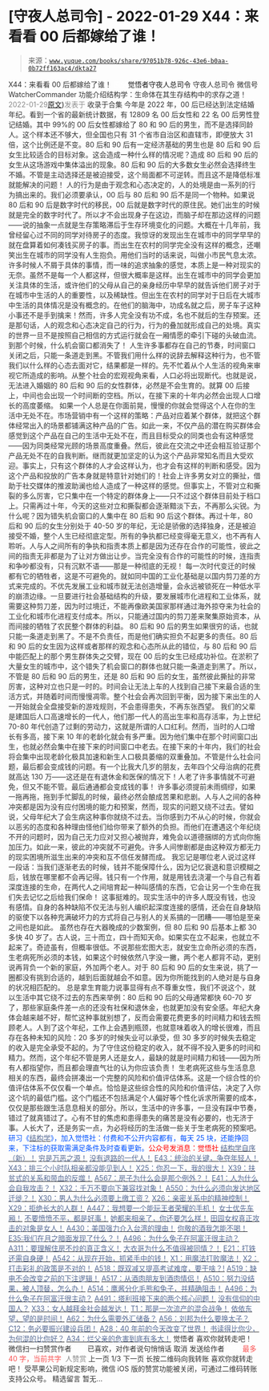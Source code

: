 # [守夜人总司令] - 2022-01-29 X44：来看看 00 后都嫁给了谁！

> 来源：[`www.yuque.com/books/share/97051b78-926c-43e6-b0aa-0b72ff163ac4/dkta27`](https://www.yuque.com/books/share/97051b78-926c-43e6-b0aa-0b72ff163ac4/dkta27)

<ne-p id="520f42f3293818f927861ebbd5b15da4_p_0" data-lake-id="520f42f3293818f927861ebbd5b15da4_p_0"><ne-text id="u5d7c3bd7" style="color: rgb(51, 51, 51);">X44：来看看 00 后都嫁给了谁！</ne-text></ne-p> <ne-p id="793cc7d98de17b10306d434946d6fbb3" data-lake-id="793cc7d98de17b10306d434946d6fbb3"><ne-text id="ue89ecb30" ne-fontsize="12" style="color: rgb(255, 255, 255);">原创</ne-text><ne-text id="uf3e10ecf" ne-fontsize="14">觉悟者</ne-text><ne-text id="u0e67535e" ne-fontsize="14">守夜人总司令</ne-text></ne-p> <ne-p id="81a822ea910984738436772822efa0a3" data-lake-id="81a822ea910984738436772822efa0a3"><ne-text id="u2c8c7453" ne-fontsize="14" ne-bold="true" style="color: rgb(51, 51, 51);">守夜人总司令</ne-text></ne-p> <ne-p id="c545aa7e06516f94ac329c1eef54e0e6" data-lake-id="c545aa7e06516f94ac329c1eef54e0e6"><ne-text id="u6a601693" ne-fontsize="14" style="color: rgb(51, 51, 51);">微信号</ne-text><ne-text id="u33693e06" ne-fontsize="14" style="color: rgb(51, 51, 51);">WatcherCommander</ne-text></ne-p> <ne-p id="db1fffeed9c4488beef931e75c0fbe33" data-lake-id="db1fffeed9c4488beef931e75c0fbe33"><ne-text id="u58ef1adf" ne-fontsize="14" style="color: rgb(51, 51, 51);">功能介绍</ne-text><ne-text id="uc53f37df" ne-fontsize="14" style="color: rgb(51, 51, 51);">结构学：生命体在其生存结构中的求存之道！</ne-text></ne-p> <ne-p id="e36f90b8133bfda07fa973146a6ee17e" data-lake-id="e36f90b8133bfda07fa973146a6ee17e"><ne-text id="ue45a5c06" style="color: rgb(140, 140, 140);">2022-01-29</ne-text>[<ne-text id="u27991ae5" ne-fontsize="14">原文</ne-text>](https://mp.weixin.qq.com/s?__biz=MzAxNDk1NjI2Mw==&mid=2247487848&idx=1&sn=89ec34136f2d8755c0e1040d4e59d755&chksm=9b8a32e0acfdbbf6a65e66b2e5690e966ea3d7141daf7c5f687383eccdd851d0993eb64f9703#rd))<ne-text id="u8e47d1cf" ne-fontsize="14" style="color: rgb(140, 140, 140);">发表于</ne-text></ne-p> <ne-p id="0e9c439bfef672b444ff692b090f98ff" data-lake-id="0e9c439bfef672b444ff692b090f98ff"><ne-text id="u6878b34c" style="color: rgb(51, 51, 51);">收录于合集</ne-text></ne-p> <ne-p id="c3783477e8dc71d8a169048b6f08abbf" data-lake-id="c3783477e8dc71d8a169048b6f08abbf"><ne-text id="uc9462aca" style="color: rgb(51, 51, 51);">今年是 2022 年，00 后已经达到法定结婚年纪。看到一个省的最新统计数据，有 12809 名 00 后女性和 22 名 00 后男性登记结婚。其中 99%的 00 后女性都嫁给了 80 和 90 后的男生，而不是选择同龄人。这个样本还不够大，但全国也只有 31 个省市自治区和直辖市，即便放大 31 倍，这个比例还是不变。80 后和 90 后有一定经济基础的男生也是 80 后和 90 后女生比较适合的目标对象。这会造成一种什么样的情况呢？造成 80 后和 90 后的女生从这场游戏中集体溢出的现象。80 后和 90 后的大多数女生必然会选择终生不婚。不管是主动选择还是被迫接受，这个局面都不可逆转。而且这不是降低标准就能解决的问题！</ne-text></ne-p> <ne-p id="ce1d67ff4e7358a87cbd1de085d2024a" data-lake-id="ce1d67ff4e7358a87cbd1de085d2024a"><ne-text id="u1d00cfcf" style="color: rgb(51, 51, 51);">人的行为是由于观念和心态决定的，人的处境是由一系列的行为搞出来的。我们必须要承认，00 后与 80 后和 90 后不是同一个物种。如果说 80 后和 90 后是数字时代的移民，00 后就是数字时代的原住民。她们出生的时候就是完全的数字时代了。所以才不会出现身子在这边，而脑子却在那边这样的问题——说的抽象一点就是生存策略滞后于生存环境变化的问题。大概在十几年前，我曾经留心过不同的同学对待房子的态度。我惊讶的发现出生在城市中的同学早早的就在盘算着如何凑钱买房子的事。而出生在农村的同学完全没有这样的概念，还嘲笑出生在城市的同学没有人生抱负。用他们当时的话来说，叫做小市民气息太浓。许多时候人不屑于具体的事情，而一味的追求抽象的感觉，本质上是一种对现实的无奈。虽然不是每一个人都这样，但很大概率是这样。出生在城市中的同学会更加关注具体的生活，或许他们的父母从自己的亲身经历中早早的就告诉他们房子对于在城市中生活的人的重要性，以及稀缺性。但出生在农村的同学对于日后在大城市中生活的具体情况是没有概念的。在他们的脑海中，功成名就之后，房子车子这种小事还不是手到擒来！然而，许多人完全没有功不成，名也不就后的生存预案。还是那句话，人的观念和心态决定自己的行为，行为的叠加就形成自己的处境。真实的世界一旦不是按照自己相信的方式运行就会在一厢情愿的牵引下碰的头破血流。到那个时候，什么机会窗口都消失了！</ne-text></ne-p> <ne-p id="83b51934aba8d3eac2c05ca2559e0f22" data-lake-id="83b51934aba8d3eac2c05ca2559e0f22"><ne-text id="u7e03d2c1" style="color: rgb(51, 51, 51);">人生许多事都存在自己的节奏，时间窗口关闭之后，只能一条道走到黑。不管我们用什么样的说辞去解释这种行为，也不管我们以什么样的心态去面对它，结果都是一样的。先不忙着从个人生活的视角来审视它所造成的影响。从整个社会的宏观视角来看，人口必将出现断代。也就是说，无法进入婚姻的 80 后和 90 后的女性群体，必然是不会生育的。就算 00 后接上，中间也会出现一个时间断的空档。所以，在接下来的十年内必然会出现人口增长的高度萎缩。</ne-text></ne-p> <ne-p id="65c8dfcf3d56b79cea0d4241a8e90450" data-lake-id="65c8dfcf3d56b79cea0d4241a8e90450"><ne-text id="u4531554f" style="color: rgb(51, 51, 51);">如果一个人总是在你面前晃，慢慢的你就会觉得这个人在你的生活中无处不在。市场营销中有一个这样的策略：产品对应着某个群体，就把这个群体经常出入的场景都铺满这种产品的广告。如此一来，不仅产品的潜在购买群体会感觉到这个产品在自己的生活中无处不在，而且目标受众的同类也会有这种感觉——因为同类经常光顾的场景高度重叠。然后，彼此在交流之中还会相互验证那个产品无处不在的自我判断。继而就更加坚定的认为这个产品非常知名而且大受欢迎。事实上，只有这个群体的人才会这样认为，也才会有这样的判断和感受。因为这个产品和投放的广告本身就是特意针对她们的！社会上许多男女对立的撕扯，借助于社交媒体的推波助澜也给人造成了一种这样的感觉。但事实上，不管对立和撕裂的多么厉害，它只集中在一个特定的群体身上——只不过这个群体目前处于档口上。只需再过十年，今天的这些对立和撕裂都会逐渐黯淡下去，不再那么尖锐。为什么呢？因为错失机会窗口的人集中在 80 后和 90 后这个群体。再过十年，80 后和 90 后的女生分别处于 40-50 岁的年纪，无论是骄傲的选择独身，还是被迫接受不婚，整个人生已经彻底定型。所有的争执都已经变得毫无意义，也不再有人聆听。</ne-text><ne-text id="u5f03d6aa" ne-bold="true" style="color: rgb(51, 51, 51);">人与人之间所有的争执和指责本质上都是因为还存在合作的可能性，彼此之间的指责无非都是为了让对方做出让步。当完全没有合作的可能性的时候，连指责和争吵都没有，只有沉默不语——那是一种彻底的无视！</ne-text></ne-p> <ne-p id="842ab09e51effda7c64c9cb596a0da67" data-lake-id="842ab09e51effda7c64c9cb596a0da67"><ne-text id="ueb009173" ne-bold="true" style="color: rgb(51, 51, 51);">每一次时代变迁的时候都有它的牺牲者，这是不可避免的。</ne-text><ne-text id="uebff9f45" style="color: rgb(51, 51, 51);">就如同中国的工业化基础是以国内剪刀差的方式来完成的。不优先发展工业和城市就无法创造增量，会永远被锁死在一种低水平的崩溃边缘。一旦要进行社会基础结构的升级，要发展城市化进程和工业体系，就需要这种剪刀差，因为时过境迁，不能再像欧美国家那样通过海外掠夺来为社会的工业化和城市化进程支付成本。所以，只能通过国内的剪刀差来聚集原始资本，从而间接的牺牲了农民整个群体的利益。</ne-text></ne-p> <ne-p id="6960f24925310049adc5ee26035a9d18" data-lake-id="6960f24925310049adc5ee26035a9d18"><ne-text id="u16baa2e1" style="color: rgb(51, 51, 51);">80 后和 90 后的男生如果很穷的话，也就只能一条道走到黑了。不是不负责任，而是他们确实担负不起更多的责任。80 后和 90 后的女生因为这样或者那样的观念和心态所从此的错位，与 80 后和 90 后中能匹配上的那个男生群体失之交臂，现在 00 后的女生已经成功补位。在淤积了大量女生的城市中，这个错失了机会窗口的群体也就只能一条道走到黑了。所以，</ne-text><ne-text id="u407a24f6" ne-bold="true" style="color: rgb(51, 51, 51);">不管是 80 后和 90 后的男生，还是 80 后和 90 后的女生，虽然彼此撕扯的非常厉害，这种对立也只是一时的。时间会让无法上车的人找到自己接下来最合适的生活方式，并随着时间而慢慢凋零。整个社会会再次回到平衡，因为接下来出生的人一开始就会全盘接受新的游戏规则，不会患得患失，不再东张西望。</ne-text></ne-p> <ne-p id="9f6979bfd9c733ef3fa7904048001f70" data-lake-id="9f6979bfd9c733ef3fa7904048001f70"><ne-text id="ucc1c7121" style="color: rgb(51, 51, 51);">我们的父辈是建国后人口高速增长的一代人，他们那一代人的高出生率和高存活率，为上世纪 70-80 年代创造了过剩的劳动力，这就是所谓的人口红利。然而，当时的人口增长有多高，接下来 10 年的老龄化就会有多严重。因为他们集中在那个时间窗口出生，也就必然会集中在接下来的时间窗口中老去。在接下来的十年内，我们的社会将会集中出现老龄化极具加速和新生人口极具萎缩的双重叠加。不管是什么社会问题，最后都会变成钱的问题。有一个比我大几岁的朋友，去年四个父母治病的花费就高达 130 万——这还是在有退休金和医保的情况下！人老了许多事情就不可避免，但又不能不管。最后通通都会变成钱的事！</ne-text></ne-p> <ne-p id="a8239cdca70ecf6941e079f7db333797" data-lake-id="a8239cdca70ecf6941e079f7db333797"><ne-text id="ud88d8866" ne-bold="true" style="color: rgb(51, 51, 51);">许多事必须提前未雨绸缪，如果一拖再拖，拖到手忙脚乱的时候，最终必然会酿成苦果和悲剧。人与人之间的各种冲突都是因为没有应付困境的能力和预案，然而，现实的问题又绕不过去。</ne-text><ne-text id="u99bc8c35" style="color: rgb(51, 51, 51);">譬如说，父母年纪大了会生病这种事你就绕不过去。当你感到力不从心的时候，你就会以恶劣的态度和各种理由怪他们给你带来了额外的负担。而他们在遭遇这个年纪绕不开的问题时，因为自己无力应对又担心被抛弃，难免会以道德捆绑的方式向你施加压力。如此一来，彼此的冲突就不可避免。许多人间惨剧都是由这种双方都无力的现实困境所滋生出来的冲突和互不信任发酵而成。</ne-text></ne-p> <ne-p id="23f96e32d7870fa835c5a9728d6abcdf" data-lake-id="23f96e32d7870fa835c5a9728d6abcdf"><ne-text id="u49b76637" style="color: rgb(51, 51, 51);">我忘记是哪位老人说过这样一段话：当我们逐渐老去的时候，钱并不能保障什么，因为记忆衰退和意识模糊之后，钱放在哪里都不会再记得。钱只有一个作用，就是用钱去浇灌一个与自己有着深度连接的生命，在两代人之间培育起一种叫感情的东西，它会让另一个生命在我们失去记忆之后给我们保命！</ne-text></ne-p> <ne-p id="05366453b52332074eb62a85457cb4c6" data-lake-id="05366453b52332074eb62a85457cb4c6"><ne-text id="u2119aebd" style="color: rgb(51, 51, 51);">这事挺难的。现实生活中的许多人既没有钱，也没有感情。自身的各种缺陷不仅无法与别人编织起深度连接的感情，还会在自身缺陷的驱使下以各种充满破坏力的方式将自己与别人的关系搞的一团糟——哪怕是至亲之间也是如此。</ne-text></ne-p> <ne-p id="b1808f0ff4f93225f28f4bdff1b157a7" data-lake-id="b1808f0ff4f93225f28f4bdff1b157a7"><ne-text id="u8a3ec79a" style="color: rgb(51, 51, 51);">虽然也存在大器晚成的少数案例，但 80 后和 90 后基本上都 30 多快 40 岁了。古人说，三十而立，四十而知天命。如果实在立不起来，也就立不起来了。奇迹虽有，但概率很低。不说那些宏图大志，就安生立命所必须的东西，生老病死所必须的本钱，如果这个时候依然八字没一撇，两个老人都背不动，更别说再背负一个新的家庭，外加两个老人。对于 80 后和 90 后的女生来说，挑了一圈都没有挑到合适的，越到后面就越会不如意。因为你所能找到的人绝对是与自身的状况相匹配的。</ne-text></ne-p> <ne-p id="7f3a648353de70bdd51cd0b000e16e56" data-lake-id="7f3a648353de70bdd51cd0b000e16e56"><ne-text id="ube495e6b" style="color: rgb(51, 51, 51);">总是拿生育能力说事显得有点不尊重女性，我们不说这个，就以生活中其它绕不过去的东西来举例：80 后和 90 后的父母通常都快 60-70 岁了，那些家庭条件差一点的还没有社保和退休金，也就更加没有安全感。年纪大身体会越来越不好，帮忙这种事就别想了，反而会需要花费更多的时间精力和钱去照顾老人。人到了这个年纪，工作上会遇到瓶颈，也就意味着收入的增长很难，而且存在各种未知的风险：20 多岁的时候失业可以承受，但 30 多岁的时候失去稳定的收入是完全承受不起的。为了守住这份稳定的收入，就不得不投入更多的时间和精力。然而，这个年纪不管是男人还是女人，最缺的就是时间精力和钱——因为所有人都指望你，而且都会理直气壮的认为你应该负责！</ne-text></ne-p> <ne-p id="74b245b775fefb7c45d61d05eadef17c" data-lake-id="74b245b775fefb7c45d61d05eadef17c"><ne-text id="u14ec7d1e" ne-bold="true" style="color: rgb(51, 51, 51);">生老病死这些与生活息息相关的东西，最终会拼凑出一个完整的风险和价值评估体系。这是一个综合性的价值评估体系不仅仅看一个单点。恰恰是这些综合性的风险和价值评估，决定了入你这个坑的最低门槛。</ne-text><ne-text id="u4d9a423e" style="color: rgb(51, 51, 51);">这个门槛还不包括满足个人偏好等个性化诉求所需要的成本，仅仅是那些跟生活息息相关的部分。所以，生活中的许多事，一旦没有踩中节奏，错过了就真错过了。心有不甘的焦虑和患得患失的痛苦是没有必要的，也无济于事。</ne-text><ne-text id="uc96cc785" ne-bold="true" style="color: rgb(51, 51, 51);">人长大了，还是务实一点，为必将经历的生活做一些关于生老病死的预案吧。</ne-text></ne-p> <ne-p id="cb75d065e647dc1be41f287a71d58bf5" data-lake-id="cb75d065e647dc1be41f287a71d58bf5"><ne-text id="uaac635d6" ne-bold="true" style="color: rgb(0, 82, 255);">研习《</ne-text>[<ne-text id="u330baf3b" ne-bold="true" style="color: rgb(87, 107, 149);">结构学</ne-text>](https://mp.weixin.qq.com/mp/appmsgalbum?action=getalbum&album_id=1318317199878225920&__biz=MzAxNDk1NjI2Mw==#wechat_redirect)<ne-text id="u5a44d5ce" ne-bold="true" style="color: rgb(0, 82, 255);">》，加入觉悟社：付费和不公开内容都有，每天 25 块，还能挣回来，下注标的获取需满足条件及时查看更新。</ne-text><ne-text id="udc0520d6" ne-bold="true" style="color: rgb(255, 0, 0);">公众号发消息：觉悟社</ne-text></ne-p>  <ne-p id="93ac2d13c64473b2bfc10896f97d474e" data-lake-id="93ac2d13c64473b2bfc10896f97d474e"><ne-card data-card-name="image" data-card-type="inline" id="Cx8oA" data-event-boundary="card" style="color: rgb(51, 51, 51);"><ne-p id="6c0b6e1f36bea67ba763f980a09e9728" data-lake-id="6c0b6e1f36bea67ba763f980a09e9728">[<ne-text id="u4a41bdc6" ne-bold="true" style="color: rgb(87, 107, 149);">结构学自序（新）！</ne-text>](http://mp.weixin.qq.com/s?__biz=MzIzMDYwOTM0Mg==&mid=2247485283&idx=1&sn=aa2b8554b8e5040f8f959636feaa06a3&chksm=e8b19fb2dfc616a430aa381b8da0815311244e694a69809cd92d0602ac34cfe5f1f419b3745e&scene=21#wechat_redirect)</ne-p> <ne-p id="536f4123d7157522cb619575758eb96e" data-lake-id="536f4123d7157522cb619575758eb96e">[<ne-text id="u9f8a51f9" style="color: rgb(87, 107, 149);">穷是万恶之源！</ne-text>](http://mp.weixin.qq.com/s?__biz=MzAxNDk1NjI2Mw==&mid=2247483823&idx=1&sn=e54ebe9891b302dc0bf1815c76ccf8b7&chksm=9b8a2227acfdab31a05e273addd9159d4b8263d58d3c58bf214841c8189157519719c3427306&scene=21#wechat_redirect)</ne-p> <ne-p id="9f49ce8c6524ff613de54715fb3d7a63" data-lake-id="9f49ce8c6524ff613de54715fb3d7a63">[<ne-text id="u7a684db1" style="color: rgb(87, 107, 149);">没有退路的一代人！</ne-text>](http://mp.weixin.qq.com/s?__biz=MzAxNDk1NjI2Mw==&mid=2247486533&idx=1&sn=a0d5cce0656aad467148e0642eb85a00&chksm=9b8a2fcdacfda6db79857186e953a089baf1fb678b2b071cf101c5a26e7fb9768474c94243ca&scene=21#wechat_redirect)</ne-p> <ne-p id="d45422df1f41352da57f08c51de5a3e8" data-lake-id="d45422df1f41352da57f08c51de5a3e8">[<ne-text id="ufb3e2eec" style="color: rgb(87, 107, 149);">E43：统治的关键，争夺年轻人！</ne-text>](http://mp.weixin.qq.com/s?__biz=MzAxNDk1NjI2Mw==&mid=2247487815&idx=1&sn=84f963d6fb37f4f4ae70bb92b60488ae&chksm=9b8a32cfacfdbbd9aeb7089e2d38899684a97159afe1b1f220e3ca472cc321442bf52e5606dd&scene=21#wechat_redirect)</ne-p> <ne-p id="9e5bdfc993dfa70bcc8231f67e9c5e7d" data-lake-id="9e5bdfc993dfa70bcc8231f67e9c5e7d">[<ne-text id="u3abda969" style="color: rgb(87, 107, 149);">X43：排三个小时队相亲都没能见到人！</ne-text>](http://mp.weixin.qq.com/s?__biz=MzAxNDk1NjI2Mw==&mid=2247487839&idx=1&sn=5d6815128a494ec1265c6730e1a95efd&chksm=9b8a32d7acfdbbc139fbb37186865008536f02a5fc5d5b3f5de9a1d6aefa332291f0bcea4062&scene=21#wechat_redirect)</ne-p> <ne-p id="40183c9cca847427913eccad436d752f" data-lake-id="40183c9cca847427913eccad436d752f">[<ne-text id="u9526bc69" style="color: rgb(87, 107, 149);">X25：你忍一下，我的很大！</ne-text>](http://mp.weixin.qq.com/s?__biz=MzAxNDk1NjI2Mw==&mid=2247487691&idx=1&sn=25bf18fb0375ec81c4b02f06b4829131&chksm=9b8a3343acfdba55113abce1ada59a203e08f7fee28d62767bfede2ce6e1bf3ace451af06adf&scene=21#wechat_redirect)</ne-p> <ne-p id="63b5311b5f63a4f40db9b40320c2d243" data-lake-id="63b5311b5f63a4f40db9b40320c2d243">[<ne-text id="u2fb48e60" style="color: rgb(87, 107, 149);">X39：扶贫式的关系和带血的反噬！</ne-text>](http://mp.weixin.qq.com/s?__biz=MzAxNDk1NjI2Mw==&mid=2247487823&idx=1&sn=2add0df28f12101176ece7bbdd18f01b&chksm=9b8a32c7acfdbbd1c06dcbfe21683ef82c6770a1ca7f1035833f7a6683dba546fced92103560&scene=21#wechat_redirect)</ne-p> <ne-p id="7d86d44be1e3f0d04919faeb8b920979" data-lake-id="7d86d44be1e3f0d04919faeb8b920979">[<ne-text id="u9eaee1cc" ne-bold="true" style="color: rgb(87, 107, 149);">A567：房子为什么会是那个例外？！</ne-text>](http://mp.weixin.qq.com/s?__biz=MzAxNDk1NjI2Mw==&mid=2247487780&idx=1&sn=3b20226bf3c2987844648da3761b0ef0&chksm=9b8a32acacfdbbbac12be812fa28293fffe0f2220f58702135872a8362c2c4e30c6f67e88e62&scene=21#wechat_redirect)</ne-p> <ne-p id="8ed93817db7ce857c7f42a3eeef53b78" data-lake-id="8ed93817db7ce857c7f42a3eeef53b78">[<ne-text id="u5552dc02" ne-bold="true" style="color: rgb(87, 107, 149);">E41：人为什么会自我攻击？！</ne-text>](http://mp.weixin.qq.com/s?__biz=MzIzMDYwOTM0Mg==&mid=2247486881&idx=1&sn=aaca61538c74e3339689efa842356ab2&chksm=e8b19570dfc61c667812788ad486f9a2864ada22523d02e1403afcc3403039ffd7ea01b9a107&scene=21#wechat_redirect)</ne-p> <ne-p id="e3fcaec2f05c9b2249db8503dea03e76" data-lake-id="e3fcaec2f05c9b2249db8503dea03e76">[<ne-text id="uf934099b" ne-bold="true" style="color: rgb(87, 107, 149);">X32：千万不要向下兼容找对象！</ne-text>](http://mp.weixin.qq.com/s?__biz=MzIzMDYwOTM0Mg==&mid=2247486864&idx=1&sn=6f11987ae5bb16a7772f0829f6c1f414&chksm=e8b19541dfc61c57719e7bdb4cadd58d9676648949acc92c66a82d833031928185e14cfb3495&scene=21#wechat_redirect)</ne-p> <ne-p id="9518540841004f8332f42a03b0f23a57" data-lake-id="9518540841004f8332f42a03b0f23a57">[<ne-text id="uf89cb7e2" ne-bold="true" style="color: rgb(87, 107, 149);">A550：为什么必须向发达地区迁徙？！</ne-text>](http://mp.weixin.qq.com/s?__biz=MzIzMDYwOTM0Mg==&mid=2247486858&idx=1&sn=956c82b082c441fa042f2acf337e8b1b&chksm=e8b1955bdfc61c4d450d4f22cd7aec8efbb69f5457bbf3db44ba550998b00c5dadd043227939&scene=21#wechat_redirect)</ne-p> <ne-p id="c57a9496b89b1b6ba0ae9c487076780f" data-lake-id="c57a9496b89b1b6ba0ae9c487076780f">[<ne-text id="u9190850a" style="color: rgb(87, 107, 149);">X30：男人为什么必须要上缴工资？</ne-text>](http://mp.weixin.qq.com/s?__biz=MzAxNDk1NjI2Mw==&mid=2247487741&idx=1&sn=8a3ea62108b727f9f499c4f443309b07&chksm=9b8a3375acfdba635f90b03d0fe3584e4ceb01ba683217f87806196c2d112d0f4dfa7532a678&scene=21#wechat_redirect)</ne-p> <ne-p id="104b27ee2ca127307ac441ddd0daeaa3" data-lake-id="104b27ee2ca127307ac441ddd0daeaa3">[<ne-text id="u173562dc" style="color: rgb(87, 107, 149);">X26：亲密关系中的精神控制！</ne-text>](http://mp.weixin.qq.com/s?__biz=MzAxNDk1NjI2Mw==&mid=2247487736&idx=1&sn=fb39520992bb22568e3a31c89b9f40f0&chksm=9b8a3370acfdba66c77d1425610a5d7cc26e23090708151880b117e45931eceb82e4ad69a020&scene=21#wechat_redirect)</ne-p> <ne-p id="cab95a87e59890a502473679160be191" data-lake-id="cab95a87e59890a502473679160be191">[<ne-text id="u2299ad98" ne-bold="true" style="color: rgb(87, 107, 149);">X29：拒绝长大的人群！</ne-text>](http://mp.weixin.qq.com/s?__biz=MzAxNDk1NjI2Mw==&mid=2247487734&idx=1&sn=406322eea52d5ed24ebaf979fdf714c1&chksm=9b8a337eacfdba688c7e6a511a417ec4d9a03b13d1bdb5c91e6ef37e9a7b747460354e0b0e8e&scene=21#wechat_redirect)</ne-p> <ne-p id="0f83f74ca4d6fd4444b66cb03e17b0f2" data-lake-id="0f83f74ca4d6fd4444b66cb03e17b0f2">[<ne-text id="ub02ccac5" style="color: rgb(87, 107, 149);">A447：我想要一个能玩王者荣耀的手机！</ne-text>](http://mp.weixin.qq.com/s?__biz=MzIzMDYwOTM0Mg==&mid=2247485819&idx=1&sn=ed66aa0f6c9babbd3b2125904895a72e&chksm=e8b191aadfc618bc28e075861fdf70f66757736a2843e91f60aea5cdb6d641ec579a38bac82d&scene=21#wechat_redirect)</ne-p> <ne-p id="bb4cfdac68dfad576193f1a4f636ba2b" data-lake-id="bb4cfdac68dfad576193f1a4f636ba2b">[<ne-text id="ua028d662" style="color: rgb(87, 107, 149);">女士优先车厢！</ne-text>](http://mp.weixin.qq.com/s?__biz=MzAxNDk1NjI2Mw==&mid=2247487729&idx=1&sn=eb26eb14541fcabb690d3ad4556d6ac0&chksm=9b8a3379acfdba6f1fb9bf4c1884dea0da63edaa02a088ce8bb554aa9b1cf845897e7a22f6fd&scene=21#wechat_redirect)</ne-p> <ne-p id="83140858b5bc34a9bb2c10af79ab0471" data-lake-id="83140858b5bc34a9bb2c10af79ab0471">[<ne-text id="ua97aa264" ne-bold="true" style="color: rgb(87, 107, 149);">不要愤愤不平，都是好事！</ne-text>](http://mp.weixin.qq.com/s?__biz=MzAxNDk1NjI2Mw==&mid=2247487130&idx=1&sn=b21138d85455f5692aaf039038c78342&chksm=9b8a2d12acfda404a2b67fe4d446ee0f2805ad64a8b8004902934600fd731191e140df6ac19a&scene=21#wechat_redirect)</ne-p> <ne-p id="d1ddd02f8b73a2e22e67a81a9ca735c2" data-lake-id="d1ddd02f8b73a2e22e67a81a9ca735c2">[<ne-text id="u9463241a" ne-bold="true" style="color: rgb(87, 107, 149);">她都来相亲了，你还要怎么样！</ne-text>](http://mp.weixin.qq.com/s?__biz=MzAxNDk1NjI2Mw==&mid=2247486952&idx=1&sn=698aec6916d2eca5e758c25c4c634346&chksm=9b8a2e60acfda776b80a4f2f0d5c2fe4921fc821cdf029fa9d2fdc52fd708fc5a0b980d5d3d0&scene=21#wechat_redirect)</ne-p> <ne-p id="2033ee5920fa6b1706630ed1b3e5e5a4" data-lake-id="2033ee5920fa6b1706630ed1b3e5e5a4">[<ne-text id="u217ad030" ne-bold="true" style="color: rgb(87, 107, 149);">田园女权真正攻击的对象是女人！</ne-text>](http://mp.weixin.qq.com/s?__biz=MzIzMDYwOTM0Mg==&mid=2247486412&idx=1&sn=5dd3e8b2a759838d739e6d61ebab2eab&chksm=e8b1931ddfc61a0bf6f81cd2a9a9232ea8ce86528a8eea66c6635180e8678b819ebb38b4cb86&scene=21#wechat_redirect)</ne-p> <ne-p id="ac76f63fdb9bf62341ae5b05d10ba544" data-lake-id="ac76f63fdb9bf62341ae5b05d10ba544">[<ne-text id="u957886e7" ne-bold="true" style="color: rgb(87, 107, 149);">A430：美国强力介入台湾的理由！</ne-text>](http://mp.weixin.qq.com/s?__biz=MzIzMDYwOTM0Mg==&mid=2247486587&idx=1&sn=e14d4403bb13c441596f09add1b5f27c&chksm=e8b194aadfc61dbcab0c1d70249910161f8c77b0163ac8278dfe5c2f817d2bb2a3ac3e7ddf89&scene=21#wechat_redirect)</ne-p> <ne-p id="7963e98498336a919ccc855332e2dd0a" data-lake-id="7963e98498336a919ccc855332e2dd0a">[<ne-text id="uaecf99a7" style="color: rgb(87, 107, 149);">你敬的酒我怎能不喝！</ne-text>](http://mp.weixin.qq.com/s?__biz=MzIzMDYwOTM0Mg==&mid=2247486456&idx=1&sn=7d6377d84f511b80179c5e7648494d6e&chksm=e8b19329dfc61a3f9b91b5b43dbd1a6eea293a02cd80b96aeb6dd1930f7f2c93fd33c0e3b2f3&scene=21#wechat_redirect)</ne-p> <ne-p id="ce79ab18af9969c8f2bd03a499e27fad" data-lake-id="ce79ab18af9969c8f2bd03a499e27fad">[<ne-text id="u4d8cd347" ne-bold="true" style="color: rgb(87, 107, 149);">E35:我们在月之暗面发现了什么？！</ne-text>](http://mp.weixin.qq.com/s?__biz=MzIzMDYwOTM0Mg==&mid=2247486632&idx=1&sn=170aeff87eb36dce354c8b2437f4b27f&chksm=e8b19479dfc61d6f08e6492954a528f20387fe2fa925747cf2b504d2bc69084f24495e972e41&scene=21#wechat_redirect)</ne-p> <ne-p id="b604df67f1735e46c0ee140cf23ae0e4" data-lake-id="b604df67f1735e46c0ee140cf23ae0e4">[<ne-text id="u0ed7e5a5" ne-bold="true" style="color: rgb(87, 107, 149);">A496：为什么兔子在阿富汗很主动？</ne-text>](http://mp.weixin.qq.com/s?__biz=MzIzMDYwOTM0Mg==&mid=2247486278&idx=1&sn=40d09857088bebd3c70bec1c7a500f06&chksm=e8b19397dfc61a810125242c8e395330f934390eb50bd54053ecd3f31ddc91de4e429c0f693a&scene=21#wechat_redirect)</ne-p> <ne-p id="abb756a3c53d97997e1d0a12bc442992" data-lake-id="abb756a3c53d97997e1d0a12bc442992">[<ne-text id="u2053d716" ne-bold="true" style="color: rgb(87, 107, 149);">A311：要理解住房不炒的真正含义！</ne-text>](http://mp.weixin.qq.com/s?__biz=MzIzMDYwOTM0Mg==&mid=2247484959&idx=1&sn=090583ec50bfd9febec1de463c2672f6&chksm=e8b19ecedfc617d8629080f6745c8de013cfe875de26eef6767b2d5c10782650223ed15f807b&scene=21#wechat_redirect)</ne-p> <ne-p id="ccf7f1cfbc12b1c1765d0fdf4d3bb05b" data-lake-id="ccf7f1cfbc12b1c1765d0fdf4d3bb05b">[<ne-text id="u6465f2ca" style="color: rgb(87, 107, 149);">大衣哥为什么不值得被同情？！</ne-text>](http://mp.weixin.qq.com/s?__biz=MzAxNDk1NjI2Mw==&mid=2247487598&idx=1&sn=96df866800e5e546b2e945af60227ed4&chksm=9b8a33e6acfdbaf061f8713492ddd97b05e91e9bd566c4aa7d5e4f58b4395346513ec9f12eec&scene=21#wechat_redirect)</ne-p> <ne-p id="030e1ea2bf11d71cecbd70ac6b1c05f6" data-lake-id="030e1ea2bf11d71cecbd70ac6b1c05f6">[<ne-text id="uf867e65d" style="color: rgb(87, 107, 149);">E21：打铁还需自身硬！</ne-text>](http://mp.weixin.qq.com/s?__biz=MzA3ODI4NTY4OQ==&mid=2247483839&idx=1&sn=cb80029b7f82ba1144ceb58664afa44a&chksm=9f445fa9a833d6bf70c54e9029f69e952823ff25ff6b7e7b8d6a4a43fc9ec553ffb960210ccb&scene=21#wechat_redirect)</ne-p> <ne-p id="9c7f6be7096183e3c757a5a59eac5aae" data-lake-id="9c7f6be7096183e3c757a5a59eac5aae">[<ne-text id="ub21af5de" ne-bold="true" style="color: rgb(87, 107, 149);">A542：从现在开始，抓紧手中的钱！</ne-text>](http://mp.weixin.qq.com/s?__biz=MzIzMDYwOTM0Mg==&mid=2247486640&idx=1&sn=a96afa7d2b698e33240735ea8d7671f7&chksm=e8b19461dfc61d77a4afce11ecc7558b8d7ff5d495a78bcb609e3eed5c70bcbed5f3d6a66023&scene=21#wechat_redirect)</ne-p> <ne-p id="2b011d3e70209d800dd45ea4fb3e2644" data-lake-id="2b011d3e70209d800dd45ea4fb3e2644">[<ne-text id="ub2073e09" style="color: rgb(87, 107, 149);">X1：用魔法打败魔法！</ne-text>](http://mp.weixin.qq.com/s?__biz=MzIzMDYwOTM0Mg==&mid=2247486542&idx=1&sn=0e26afc62c7171bb2132a86d6d3f349b&chksm=e8b1949fdfc61d893ec07610d457e7544bcaa90387ae31f0e0663645c744fcc69d27a74c44c4&scene=21#wechat_redirect)</ne-p> <ne-p id="485808c0e7a6cb19c62b3096062b8f12" data-lake-id="485808c0e7a6cb19c62b3096062b8f12">[<ne-text id="u71be0a82" style="color: rgb(87, 107, 149);">X2：打击彩礼的政策是不对的！</ne-text>](http://mp.weixin.qq.com/s?__biz=MzIzMDYwOTM0Mg==&mid=2247486547&idx=1&sn=84cdf1a658ba1719848662f0e56f64e8&chksm=e8b19482dfc61d944c77148828ddf9718b3690f306319be04eb791b403f7fa68f9a9b13857b0&scene=21#wechat_redirect)</ne-p> <ne-p id="7ac3d3492e515385aee11a5d48331d95" data-lake-id="7ac3d3492e515385aee11a5d48331d95">[<ne-text id="ua73af4f9" ne-bold="true" style="color: rgb(87, 107, 149);">A518：既双减又提高考试难度，要干啥？!</ne-text>](http://mp.weixin.qq.com/s?__biz=MzIzMDYwOTM0Mg==&mid=2247486528&idx=1&sn=837ef39e3c0b47ac84d5096690555ae7&chksm=e8b19491dfc61d87292daf575c1e7c95b3f0543f313b65c7ad4ab369603833704304ec7451d7&scene=21#wechat_redirect)</ne-p> <ne-p id="0f1148749a70249ad9caa8ae964f498e" data-lake-id="0f1148749a70249ad9caa8ae964f498e">[<ne-text id="u2f217bcd" ne-bold="true" style="color: rgb(87, 107, 149);">A519：缺电不会改变之前的下注逻辑！</ne-text>](http://mp.weixin.qq.com/s?__biz=MzIzMDYwOTM0Mg==&mid=2247486508&idx=1&sn=6fac0f23979fa74983528cb090ad205b&chksm=e8b194fddfc61deb6982573c047fb47cb7af702e87111a0498e1cdc4676b6baf3cc5143f9c92&scene=21#wechat_redirect)</ne-p> <ne-p id="48215f2b95d12e8a0f3903927ff259a6" data-lake-id="48215f2b95d12e8a0f3903927ff259a6">[<ne-text id="u6e956b9f" style="color: rgb(87, 107, 149);">A517：从酒肉朋友到酒肉情侣！</ne-text>](http://mp.weixin.qq.com/s?__biz=MzAxNDk1NjI2Mw==&mid=2247487217&idx=1&sn=5defa9de19a22d6bea269defa65b4b91&chksm=9b8a2d79acfda46fa1fe57755d52f85dba61aa31fdeed8e400ef0f92459388da9ae86b7b6273&scene=21#wechat_redirect)</ne-p> <ne-p id="a32af6c170f2a414304fcd9252b4551c" data-lake-id="a32af6c170f2a414304fcd9252b4551c">[<ne-text id="u0a8d480b" style="color: rgb(87, 107, 149);">A510：努力没结果，被人顶替，怎么办！</ne-text>](http://mp.weixin.qq.com/s?__biz=MzAxNDk1NjI2Mw==&mid=2247487202&idx=1&sn=c4c18c5c793a47e31cd7267152a78d1f&chksm=9b8a2d6aacfda47c47394eb5cbb97fc6233fb7258c0408026e518018a6af33da141b1b0a2bfa&scene=21#wechat_redirect)</ne-p> <ne-p id="c602126216f12cc9dca97c0047f6f610" data-lake-id="c602126216f12cc9dca97c0047f6f610">[<ne-text id="u11b67e5b" style="color: rgb(87, 107, 149);">A514：鹰酱分化毛熊和兔子，并精确阻击！</ne-text>](http://mp.weixin.qq.com/s?__biz=MzIzMDYwOTM0Mg==&mid=2247486421&idx=1&sn=c114599b4fd1016c7f539fca526fe91c&chksm=e8b19304dfc61a127301df6303aedbeace66275a179f7db025e56f2326917c273d443eab53e6&scene=21#wechat_redirect)</ne-p> <ne-p id="c2d18c12e4d8d0f8fdaf1a4bc306be64" data-lake-id="c2d18c12e4d8d0f8fdaf1a4bc306be64">[<ne-text id="u70ad9a7e" ne-bold="true" style="color: rgb(87, 107, 149);">A496：为什么兔子在阿富汗很主动？</ne-text>](http://mp.weixin.qq.com/s?__biz=MzIzMDYwOTM0Mg==&mid=2247486278&idx=1&sn=40d09857088bebd3c70bec1c7a500f06&chksm=e8b19397dfc61a810125242c8e395330f934390eb50bd54053ecd3f31ddc91de4e429c0f693a&scene=21#wechat_redirect)</ne-p> <ne-p id="bba9f1570406855ed2c97e85ac5d0c50" data-lake-id="bba9f1570406855ed2c97e85ac5d0c50">[<ne-text id="u891926d2" style="color: rgb(87, 107, 149);">A491：塔利班接下来的两个核心问题！</ne-text>](http://mp.weixin.qq.com/s?__biz=MzIzMDYwOTM0Mg==&mid=2247486219&idx=1&sn=8f77517f0244ba31f7eb28e2676e17cd&chksm=e8b193dadfc61acc6d9e6029653aac696f132efc24d3b28f983ba8e4ada269ac887e6165d837&scene=21#wechat_redirect)</ne-p> <ne-p id="47ea06e41f38c6beef3889eaca49067b" data-lake-id="47ea06e41f38c6beef3889eaca49067b">[<ne-text id="u1ef9d0b0" ne-bold="true" style="color: rgb(87, 107, 149);">没有信仰的中国人？</ne-text>](http://mp.weixin.qq.com/s?__biz=MzIzMDYwOTM0Mg==&mid=2247486407&idx=1&sn=9a80a9025d4d375b279e55be877a62d8&chksm=e8b19316dfc61a00b5b914a5a63d952874bd62283d40c73574940eb7bfb73a25be2e8f2d82b3&scene=21#wechat_redirect)</ne-p> <ne-p id="b6d8559139e7d7d8ac5594c8d8898a1c" data-lake-id="b6d8559139e7d7d8ac5594c8d8898a1c">[<ne-text id="ub1f2c3f0" style="color: rgb(87, 107, 149);">X33：女人越拜金社会越发达！</ne-text>](http://mp.weixin.qq.com/s?__biz=MzIzMDYwOTM0Mg==&mid=2247486873&idx=1&sn=5d998b2726683562beb8e3b2a9be1898&chksm=e8b19548dfc61c5e2760adf73962a7aea3f2720d366d1abdf7efe7507013d14755d9c13f3f15&scene=21#wechat_redirect)</ne-p> <ne-p id="d24ff5f8b56bae285a8b21d098533b52" data-lake-id="d24ff5f8b56bae285a8b21d098533b52">[<ne-text id="u0e50468a" style="color: rgb(87, 107, 149);">T1：那是一次流产的混合战争！</ne-text>](http://mp.weixin.qq.com/s?__biz=MzIzMDYwOTM0Mg==&mid=2247486867&idx=1&sn=59be2ed423f1bc933f569b9d1ab5d72c&chksm=e8b19542dfc61c541fc87943d45ad3bff709100d8cd6f9b66211c5b5365188b4378c74fd9923&scene=21#wechat_redirect)</ne-p> <ne-p id="965e8b18210a27ece032fa7c6f8fd360" data-lake-id="965e8b18210a27ece032fa7c6f8fd360">[<ne-text id="u3c4762b4" ne-bold="true" style="color: rgb(87, 107, 149);">依依东望，望的是时间！</ne-text>](http://mp.weixin.qq.com/s?__biz=MzAxNDk1NjI2Mw==&mid=2247483947&idx=1&sn=1dcdd529b9dad09a00b6e3e2b14c8245&chksm=9b8a21a3acfda8b5fe1dae1c8979dec0be990a569bc03372af815b4e0f08913e938d57aa6b25&scene=21#wechat_redirect)</ne-p> <ne-p id="69603937e486643d6f4312b4d5ff515d" data-lake-id="69603937e486643d6f4312b4d5ff515d">[<ne-text id="u40e706ea" ne-bold="true" style="color: rgb(87, 107, 149);">A62：为什么需要外汇储备？</ne-text>](http://mp.weixin.qq.com/s?__biz=MzAxNDk1NjI2Mw==&mid=2247484604&idx=1&sn=2217abffb62dc6bd2fd19929e13f745c&chksm=9b8a2734acfdae22952edbb235321e2d155694f0b44635f4c6e612365cf0f7302d5683d89c6a&scene=21#wechat_redirect)</ne-p> <ne-p id="098a9d6979102f53cc83fc61eb645e1c" data-lake-id="098a9d6979102f53cc83fc61eb645e1c">[<ne-text id="ud5ab4292" ne-bold="true" style="color: rgb(87, 107, 149);">A56：刘邦为什么要换太子？</ne-text>](http://mp.weixin.qq.com/s?__biz=MzAxNDk1NjI2Mw==&mid=2247484574&idx=1&sn=5ed4d23f15b1523357c663394fe17eed&chksm=9b8a2716acfdae0067c043e7f714afa42a672e6d43d777dff978f561399710e4a4f977a43ede&scene=21#wechat_redirect)</ne-p> <ne-p id="e73dd5d8f3f21abb21dbebd836dfd2fa" data-lake-id="e73dd5d8f3f21abb21dbebd836dfd2fa">[<ne-text id="u377b4365" ne-fontsize="13" ne-bold="true" style="color: rgb(87, 107, 149);">C12：务必要振兴建设兵团！</ne-text>](http://mp.weixin.qq.com/s?__biz=MzAxNDk1NjI2Mw==&mid=2247484193&idx=1&sn=88c86597191d0c97a411f9ea6f7b7c5d&chksm=9b8a20a9acfda9bfae819e8e42531fe6d523dd244ef0fc0c0787ab812540108c181f7ec2ffa9&scene=21#wechat_redirect)</ne-p> <ne-p id="9cc7ad07a361852cf56c5022fb0bca8e" data-lake-id="9cc7ad07a361852cf56c5022fb0bca8e">[<ne-text id="ucbf45b0f" ne-bold="true" style="color: rgb(87, 107, 149);">A28：40 年前的今天改变了世界！</ne-text>](http://mp.weixin.qq.com/s?__biz=MzAxNDk1NjI2Mw==&mid=2247484305&idx=1&sn=34b19d12210bf9f765c6eb615b787ac6&chksm=9b8a2019acfda90fff45ea8c17ccb37c75e04c7420ad9b303a0fb0069110cee644e6f592d95f&scene=21#wechat_redirect)</ne-p> <ne-p id="ed80c28b5ef9ad4a73c8ad8933ae8992" data-lake-id="ed80c28b5ef9ad4a73c8ad8933ae8992">[<ne-text id="ua2aa87d7" ne-bold="true" style="color: rgb(87, 107, 149);">书读得比你少，为何混的比你好？</ne-text>](http://mp.weixin.qq.com/s?__biz=MzAxNDk1NjI2Mw==&mid=2247484296&idx=1&sn=b0e0f11f50023aa8a20e8eeb51d39e10&chksm=9b8a2000acfda916885455b30687e2f18099abba31c78b2fabb95ca1b89ddc40f2415317d368&scene=21#wechat_redirect)</ne-p> <ne-p id="8b765e5ef4bbf093179af62e0c94f33e" data-lake-id="8b765e5ef4bbf093179af62e0c94f33e">[<ne-text id="u5089917e" ne-bold="true" style="color: rgb(87, 107, 149);">A34：烂父亲的危害到底有多大！</ne-text>](http://mp.weixin.qq.com/s?__biz=MzAxNDk1NjI2Mw==&mid=2247484348&idx=1&sn=944a6aac1e8035011b56508ea74fb48e&chksm=9b8a2034acfda922b803681a568bf7b75ce8342cf507080d2e636098b7ee9dfc1391836f7341&scene=21#wechat_redirect)</ne-p> <ne-p id="30dc2ea197896b8be39f224f385881c4" data-lake-id="30dc2ea197896b8be39f224f385881c4"><ne-text id="u44b180b6" style="color: rgb(51, 51, 51);">觉悟者</ne-text></ne-p> <ne-p id="32879ca24523f066d84383abd708529f" data-lake-id="32879ca24523f066d84383abd708529f"><ne-text id="u3ffce46b" style="color: rgb(51, 51, 51);">喜欢你就转走吧！</ne-text></ne-p> <ne-p id="b2e44aa6942ad564ef1d4f74c7f55fde" data-lake-id="b2e44aa6942ad564ef1d4f74c7f55fde"><ne-text id="u47ff4123" ne-bold="true" style="color: rgb(51, 51, 51);">微信扫一扫赞赏作者</ne-text><ne-text id="u1b2f4cc8" ne-bold="true" style="color: rgb(255, 255, 255);">赞赏</ne-text></ne-p> <ne-p id="5810a22e5ce90c69783ae4b7ebf3db78" data-lake-id="5810a22e5ce90c69783ae4b7ebf3db78"><ne-text id="u2e19a7e6" style="color: rgb(51, 51, 51);">已喜欢，</ne-text><ne-text id="u421add16">对作者说句悄悄话</ne-text></ne-p> <ne-p id="729bc3d819d8c8e104d02b95d5f8bbd4" data-lake-id="729bc3d819d8c8e104d02b95d5f8bbd4"><ne-text id="u067b7cfd" style="color: rgb(51, 51, 51);">取消</ne-text></ne-p> <ne-p id="b6e25ddbbfe9d414a4bbb5952ecf469b" data-lake-id="b6e25ddbbfe9d414a4bbb5952ecf469b"><ne-text id="u897e85d2" ne-fontsize="14" ne-bold="true" style="color: rgb(51, 51, 51);">发送给作者</ne-text></ne-p> <ne-p id="7000b504909327122db90613554248ef" data-lake-id="7000b504909327122db90613554248ef"><ne-text id="ue112b75b" ne-bold="true" style="color: rgb(255, 255, 255);">发送</ne-text></ne-p> <ne-p id="0a5ea9662661e9cf98f48590d95f76f3" data-lake-id="0a5ea9662661e9cf98f48590d95f76f3"><ne-text id="uae697782" ne-fontsize="13" style="color: rgb(250, 81, 81);">最多 40 字，当前共字</ne-text></ne-p> <ne-p id="8c5df956e1405dcd1ea902f3b6837b30" data-lake-id="8c5df956e1405dcd1ea902f3b6837b30"><ne-text id="u7379030a" style="color: rgb(136, 136, 136);"> 人赞赏</ne-text></ne-p> <ne-p id="ea776dc6deaf0ddbd58b54e68149abe7" data-lake-id="ea776dc6deaf0ddbd58b54e68149abe7"><ne-text id="u3e69f3c4" style="color: rgb(51, 51, 51);">上一页</ne-text> <ne-text id="u8db0d374">1</ne-text><ne-text id="ue8e57405" style="color: rgb(51, 51, 51);">/3 下一页</ne-text></ne-p> <ne-p id="d59d23909943b7b318ad1ef401736878" data-lake-id="d59d23909943b7b318ad1ef401736878"><ne-text id="u9453ef4d" style="color: rgb(51, 51, 51);">长按二维码向我转账</ne-text></ne-p> <ne-p id="1619c7986b4444d844b7356c3e3eafef" data-lake-id="1619c7986b4444d844b7356c3e3eafef"><ne-text id="ue74a86ad" style="color: rgb(51, 51, 51);">喜欢你就转走吧！</ne-text></ne-p> <ne-p id="6fcbad44aa213890d9b1fe03ca3f7c54" data-lake-id="6fcbad44aa213890d9b1fe03ca3f7c54"><ne-text id="u1acd4cd3" style="color: rgb(51, 51, 51);">受苹果公司新规定影响，微信 iOS 版的赞赏功能被关闭，可通过二维码转账支持公众号。</ne-text></ne-p> <ne-h3 id="QxGjh" data-lake-id="QxGjh"><ne-heading-ext><ne-heading-anchor></ne-heading-anchor><ne-heading-fold></ne-heading-fold></ne-heading-ext><ne-heading-content><ne-text id="ua4bfe1e8" ne-fontsize="16" style="color: rgb(51, 51, 51);">精选留言</ne-text></ne-heading-content></ne-h3> <ne-p id="906f65acb7dfa26ac8734da8fb8bd3e6" data-lake-id="906f65acb7dfa26ac8734da8fb8bd3e6"><ne-text id="u06cbb116" style="color: rgb(51, 51, 51);">暂无...</ne-text></ne-p></ne-card></ne-p>